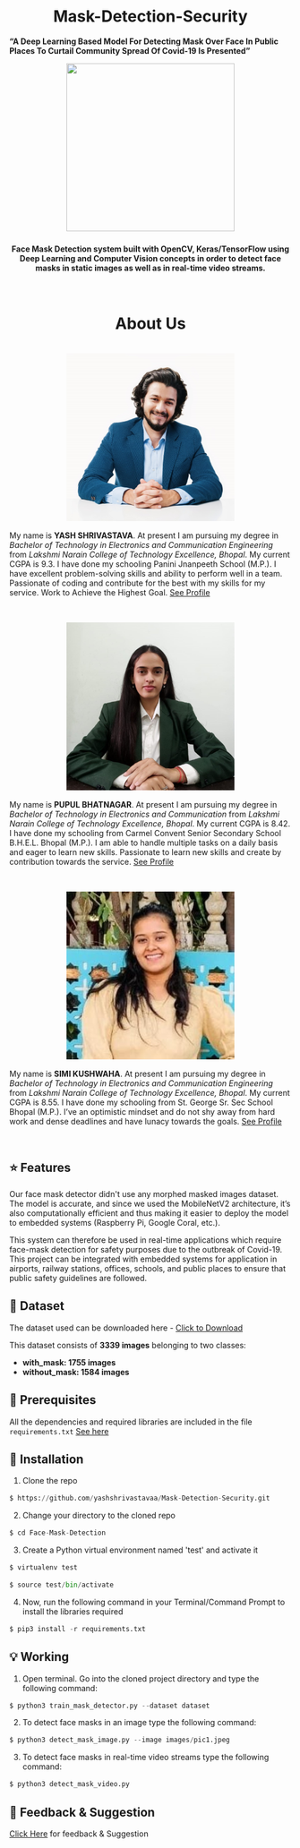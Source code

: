 <h1 align="center">Mask-Detection-Security</h1>

**“A Deep Learning Based Model For Detecting Mask Over Face In Public Places To Curtail Community Spread Of Covid-19 Is Presented”**

<div align= "center"><img src="https://github.com/yashshrivastavaa/Mask-Detection-Security/blob/main/LOGO/Logo.png" width="300" height="300"/>
  <h4>Face Mask Detection system built with OpenCV, Keras/TensorFlow using Deep Learning and Computer Vision concepts in order to detect face masks in static images as well as in real-time video streams.</h4>
</div>  
  

&nbsp;&nbsp;&nbsp;&nbsp;&nbsp;&nbsp;&nbsp;&nbsp;&nbsp;&nbsp;&nbsp;&nbsp;&nbsp;&nbsp;&nbsp;&nbsp;&nbsp;&nbsp;&nbsp;&nbsp;&nbsp;&nbsp;&nbsp;&nbsp;&nbsp;&nbsp;&nbsp;&nbsp;&nbsp;&nbsp;&nbsp;&nbsp;&nbsp;&nbsp;&nbsp;

<h1 align="center">About Us</h1>
&nbsp;&nbsp;&nbsp;&nbsp;&nbsp;&nbsp;&nbsp;&nbsp;&nbsp;&nbsp;&nbsp;&nbsp;&nbsp;&nbsp;&nbsp;&nbsp;&nbsp;&nbsp;&nbsp;&nbsp;&nbsp;&nbsp;&nbsp;&nbsp;&nbsp;&nbsp;&nbsp;&nbsp;&nbsp;&nbsp;&nbsp;&nbsp;&nbsp;&nbsp;&nbsp;
<div align= "center"><img src="Project Documentation/Contributers/My Image.jpg" width="300" height="300"/>

</div> 


My name is **YASH SHRIVASTAVA**. At present I am pursuing my degree in *Bachelor of Technology in Electronics and Communication Engineering* from *Lakshmi Narain College of Technology Excellence, Bhopal*. My current CGPA is 9.3. I have done my schooling Panini Jnanpeeth School (M.P.). I have excellent problem-solving skills and ability to perform well in a team. Passionate of coding and contribute for the best with my skills for my service. Work to Achieve the Highest Goal. [See Profile](https://www.linkedin.com/in/yash-shrivastava-a116a81b3/) 


&nbsp;&nbsp;&nbsp;&nbsp;&nbsp;&nbsp;&nbsp;&nbsp;&nbsp;&nbsp;&nbsp;&nbsp;&nbsp;&nbsp;&nbsp;&nbsp;&nbsp;&nbsp;&nbsp;&nbsp;&nbsp;&nbsp;&nbsp;&nbsp;&nbsp;&nbsp;&nbsp;&nbsp;&nbsp;&nbsp;&nbsp;&nbsp;&nbsp;&nbsp;&nbsp;&nbsp;&nbsp;&nbsp;
<div align= "center"><img src="Project Documentation/Contributers/My Image 3.jpg" width="300" height="300"/>
  
</div>
 
My name is **PUPUL BHATNAGAR**. At present I am pursuing my degree in *Bachelor of Technology in Electronics and Communication* from *Lakshmi Narain College of Technology Excellence, Bhopal*. My current CGPA is 8.42. I have done my schooling from Carmel Convent Senior Secondary School B.H.E.L. Bhopal (M.P.). I am able to handle multiple tasks on a daily basis and eager to learn new skills. Passionate to learn new skills and create by contribution towards the service. [See Profile](https://www.linkedin.com/in/pupul-bhatnagar-19b3821bb/)
 
&nbsp;&nbsp;&nbsp;&nbsp;&nbsp;&nbsp;&nbsp;&nbsp;&nbsp;&nbsp;&nbsp;&nbsp;&nbsp;&nbsp;&nbsp;&nbsp;&nbsp;&nbsp;&nbsp;&nbsp;&nbsp;&nbsp;&nbsp;&nbsp;&nbsp;&nbsp;&nbsp;&nbsp;&nbsp;&nbsp;&nbsp;&nbsp;&nbsp;&nbsp;&nbsp;&nbsp;&nbsp;&nbsp;
<div align= "center"><img src="Project Documentation/Contributers/My Image 2.jpg" width="300" height="300"/>
  
</div>

My name is **SIMI KUSHWAHA**. At present I am pursuing my degree in *Bachelor of Technology in Electronics and Communication Engineering* from *Lakshmi Narain College of Technology Excellence, Bhopal*.  My current CGPA is 8.55. I have done my schooling from St. George Sr. Sec School Bhopal (M.P.). I’ve an optimistic mindset and do not shy away from hard work and dense deadlines and have lunacy towards the goals. [See Profile](https://www.linkedin.com/in/simi-kushwaha-742513176/)

&nbsp;&nbsp;&nbsp;&nbsp;&nbsp;&nbsp;&nbsp;&nbsp;&nbsp;&nbsp;&nbsp;&nbsp;&nbsp;&nbsp;&nbsp;&nbsp;&nbsp;&nbsp;&nbsp;&nbsp;&nbsp;&nbsp;&nbsp;&nbsp;&nbsp;&nbsp;&nbsp;&nbsp;&nbsp;&nbsp;&nbsp;&nbsp;&nbsp;&nbsp;&nbsp;&nbsp;&nbsp;&nbsp;&nbsp;&nbsp;&nbsp;&nbsp;&nbsp;&nbsp;&nbsp;&nbsp;&nbsp;&nbsp;&nbsp;&nbsp;&nbsp;&nbsp;&nbsp;&nbsp;&nbsp;&nbsp;&nbsp;&nbsp;&nbsp;&nbsp;&nbsp;&nbsp;&nbsp;&nbsp;&nbsp;&nbsp;&nbsp;&nbsp;&nbsp;&nbsp;&nbsp;&nbsp;&nbsp;&nbsp;&nbsp;&nbsp;

## :star: Features
Our face mask detector didn't use any morphed masked images dataset. The model is accurate, and since we used the MobileNetV2 architecture, it’s also computationally efficient and thus making it easier to deploy the model to embedded systems (Raspberry Pi, Google Coral, etc.).

This system can therefore be used in real-time applications which require face-mask detection for safety purposes due to the outbreak of Covid-19. This project can be integrated with embedded systems for application in airports, railway stations, offices, schools, and public places to ensure that public safety guidelines are followed.

## :file_folder: Dataset
The dataset used can be downloaded here - [Click to Download](https://github.com/yashshrivastavaa/Mask-Detection-Security/tree/main/dataset)

This dataset consists of __3339 images__ belonging to two classes:
*	__with_mask: 1755 images__
*	__without_mask: 1584 images__

## 🔑  Prerequisites

All the dependencies and required libraries are included in the file <code>requirements.txt</code> [See here](https://github.com/yashshrivastavaa/Mask-Detection-Security/blob/main/requirements.txt)

## 🚀  Installation
1. Clone the repo
```python
$ https://github.com/yashshrivastavaa/Mask-Detection-Security.git
```
2. Change your directory to the cloned repo 
```python
$ cd Face-Mask-Detection
```
3. Create a Python virtual environment named 'test' and activate it
```python
$ virtualenv test
```
```python
$ source test/bin/activate
```

4. Now, run the following command in your Terminal/Command Prompt to install the libraries required
```python
$ pip3 install -r requirements.txt
```

## 💡 Working

1. Open terminal. Go into the cloned project directory and type the following command:
```python
$ python3 train_mask_detector.py --dataset dataset
```

2. To detect face masks in an image type the following command: 
```python
$ python3 detect_mask_image.py --image images/pic1.jpeg
```

3. To detect face masks in real-time video streams type the following command:
```python
$ python3 detect_mask_video.py 
```


##  📝  Feedback & Suggestion
[Click Here](https://forms.gle/7LxP9ffcgfKq2jDt8) for feedback & Suggestion

